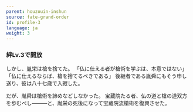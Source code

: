 ```yaml
---
parent: houzouin-inshun
source: fate-grand-order
id: profile-3
language: ja
weight: 3
---
```


### 絆Lv.3で開放

しかし、胤栄は槍を捨てた。
「仏に仕える者が槍術を学ぶは、本意ではない」
「仏に仕えるならば、槍を捨てるべきである」
後継者である胤舜にもそう申し送り、彼は八十七歳で入寂した。

だが、胤舜は槍術を諦めなどしなかった。
宝蔵院たる者、仏の道と槍の道双方を歩むべし―――と、胤栄の死後になって宝蔵院流槍術を復興させた。
